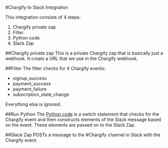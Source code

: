 #Chargify to Slack Integration

This integration consists of 4 steps:

1. Chargify private zap
1. Filter
1. Python code
1. Slack Zap

##Chargify private zap
This is a private Chargify zap that is basically just a webhook. It creats
a URL that we use in the Chargify webhook. 

##Filter
The filter checks for 4 Chargify events:

- signup_success
- payment_success
- payment_failure
- subscription_state_change

Everything else is ignored. 

##Run Python
The [Python code](chargify_slack.py) is a switch statement that checks for 
the Chargify event and then constructs elements of the Slack message 
based on the event. These elements are passed on to the Slack Zap.

##Slack Zap
POSTs a message to the #Chargify channel in Slack with the Chargify event. 
